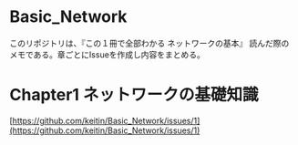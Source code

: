 # Basic_Network
このリポジトリは、『この１冊で全部わかる ネットワークの基本』 読んだ際のメモである。章ごとにIssueを作成し内容をまとめる。

# Chapter1 ネットワークの基礎知識

[https://github.com/keitin/Basic_Network/issues/1](https://github.com/keitin/Basic_Network/issues/1)
